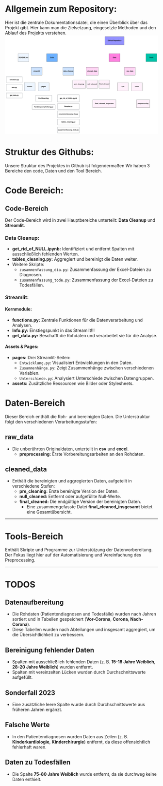 

# Allgemein zum Repository:
 Hier ist die zentrale Dokumentationsdatei, die einen Überblick über das Projekt gibt. Hier kann man die Zielsetzung, eingesetzte Methoden und den Ablauf des Projekts verstehen.
![Tree Chart](tree-chart.png)

# Struktur des Githubs:
Unsere Struktur des Projektes in Github ist folgendermaßen Wir haben 3 Bereiche den code, Daten und den Tool Bereich.
# Code Bereich:
  ## Code-Bereich

Der Code-Bereich wird in zwei Hauptbereiche unterteilt: **Data Cleanup** und **Streamlit**.

### Data Cleanup:
- **get_rid_of_NULL.ipynb:** Identifiziert und entfernt Spalten mit ausschließlich fehlenden Werten.  
- **tables_cleaning.py:** Aggregiert und bereinigt die Daten weiter.  
- Weitere Skripte:  
  - `zusammenfassung_dia.py`: Zusammenfassung der Excel-Dateien zu Diagnosen.  
  - `zusammenfassung_tode.py`: Zusammenfassung der Excel-Dateien zu Todesfällen.  

### Streamlit:
#### Kernmodule:
- **functions.py:** Zentrale Funktionen für die Datenverarbeitung und Analysen.  
- **Info.py:** Einstiegspunkt in das Streamlit!!!  
- **get_data.py:** Beschafft die Rohdaten und verarbeitet sie für die Analyse.  

#### Assets & Pages:
- **pages:** Drei Streamlit-Seiten:  
  - `Entwicklung.py`: Visualisiert Entwicklungen in den Daten.  
  - `Zusammenhänge.py`: Zeigt Zusammenhänge zwischen verschiedenen Variablen.  
  - `Unterschiede.py`: Analysiert Unterschiede zwischen Datengruppen.  
- **assets:** Zusätzliche Ressourcen wie Bilder oder Stylesheets.  


# Daten-Bereich
Dieser Bereich enthält die Roh- und bereinigten Daten. Die Unterstruktur folgt den verschiedenen Verarbeitungsstufen:

## raw_data
- Die unberührten Originaldaten, unterteilt in **csv** und **excel**.  
  - **preprocessing:** Erste Vorbereitungsarbeiten an den Rohdaten.

## cleaned_data
- Enthält die bereinigten und aggregierten Daten, aufgeteilt in verschiedene Stufen:
  - **pre_cleaning:** Erste bereinigte Version der Daten.  
  - **null_cleaned:** Entfernt oder aufgefüllte Null-Werte.  
  - **final_cleaned:** Die endgültige Version der bereinigten Daten.  
    - Eine zusammengefasste Datei **final_cleaned_insgesamt** bietet eine Gesamtübersicht.

---

# Tools-Bereich
Enthält Skripte und Programme zur Unterstützung der Datenvorbereitung. Der Fokus liegt hier auf der Automatisierung und Vereinfachung des Preprocessing.

---

# TODOS

## Datenaufbereitung
- Die Rohdaten (Patientendiagnosen und Todesfälle) wurden nach Jahren sortiert und in Tabellen gespeichert (**Vor-Corona**, **Corona**, **Nach-Corona**).  
- Diese Tabellen wurden nach Abteilungen und insgesamt aggregiert, um die Übersichtlichkeit zu verbessern.

## Bereinigung fehlender Daten
- Spalten mit ausschließlich fehlenden Daten (z. B. **15-18 Jahre Weiblich**, **28-20 Jahre Weiblich**) wurden entfernt.  
- Spalten mit vereinzelten Lücken wurden durch Durchschnittswerte aufgefüllt.

## Sonderfall 2023
- Eine zusätzliche leere Spalte wurde durch Durchschnittswerte aus früheren Jahren ergänzt.

## Falsche Werte
- In den Patientendiagnosen wurden Daten aus Zeilen (z. B. **Kinderkardiologie**, **Kinderchirurgie**) entfernt, da diese offensichtlich fehlerhaft waren.

## Daten zu Todesfällen
- Die Spalte **75-80 Jahre Weiblich** wurde entfernt, da sie durchweg keine Daten enthielt.
